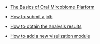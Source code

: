- [The Basics of Oral Mircobiome Plarform](README.md)

- [How to submit a job](submit.md)

- [How to obtain the analysis results](query.md)

- [How to add a new visulization module](visualizer.md)


<!-- - Developer guide

  - [Module development](module-dev.md)
  - [Pipeline development](pipeline-dev.md)
  - [Resources](resources.md)
  - [PyOmics API](pyomics.md)

- Researcher guide

  - [Project](project.md)

- File explorer guide

  - [File explorer](file-explorer.md)

- [Changelog](changelog.md) -->